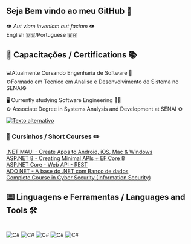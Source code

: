 ## Seja Bem vindo ao meu GitHub 🌟
 👁️ *Aut viam inveniam aut faciam* 👁️<br/>
 English 🇺🇸/Portuguese 🇧🇷
 
 ## 🏫 Capacitações / Certifications 📚
 💻Atualmente Cursando Engenharia de Software 📖<br/>
 ⚙️Formado em Tecnico em Analise e Desenvolvimento de Sistema no SENAI⚙️

 🖥 Currently studying Software Engineering 👨‍💻<br/>
⚙️ Associate Degree in Systems Analysis and Development at SENAI ⚙️ 

[![Texto alternativo](https://img.shields.io/badge/LinkedIn-0077B5?style=for-the-badge&logo=linkedin&logoColor=white)](www.linkedin.com/in/joão-vitor-de-oliveira-delaia-231102247)


### 📓 Cursinhos / Short Courses ✏️<br/>

[.NET MAUI - Create Apps to Android, iOS, Mac & Windows](https://www.udemy.com/share/109uLo3@o1LUfyh1LvdTs8LwniI8RpFZ8zFXMVZF_7YkBl2S0JoChh9qm8opRgSXVOgHzxtxdw==/)<br>
[ASP.NET 8 - Creating Minimal APIs + EF Core 8](https://www.udemy.com/share/10blxt3@U9KhMxdaJic9yIUiqDOSpGJ6NheWAEvOujchRYoQTwnf7M7auEtcbXK89IwwgoFRsA==/)<br>
[ASP.NET Core - Web API - REST](https://www.udemy.com/share/1023zY3@DKHnSWQN319hRJPVFtkhYttMxgYBQ0k-ww-UJwHlN7HmNxTgMrXYv-8iVhbRTcV78w==/)<br>
[ADO NET - A base do .NET com Banco de dados](https://www.udemy.com/share/106osA3@sNDJirTdkLJCgjlQNC0QVqdNduAk21BYlmPE1Gt2c9IU7Uvh0N1HIQEbG1d-6iuFgA==/)<br>
[Complete Course in Cyber Security (Information Security)](https://www.udemy.com/share/105Aha3@sJn916svPuBn8vVRLQWkOeBsNoxyTUYyklCNhZwXoJcUpHo5FNfsUsDhSmU8ByKc0A==/)



## ⌨️ Linguagens e Ferramentas / Languages and Tools 🛠️

<div style="display: inline_block"><br/>
<img align="center" alt="C#" src="https://img.shields.io/badge/C%23-239120?style=for-the-badge&logo=c-sharp&logoColor=white"/>
<img align="center" alt="C#" src="https://img.shields.io/badge/Python-3776AB?style=for-the-badge&logo=python&logoColor=white"/>
<img align="center" alt="C#" src="https://img.shields.io/badge/Microsoft%20SQL%20Server-CC2927?style=for-the-badge&logo=microsoft%20sql%20server&logoColor=white"/>
<img align="center" alt="C#" src="https://img.shields.io/badge/Visual_Studio-5C2D91?style=for-the-badge&logo=visual%20studio&logoColor=white"/>
<img align="center" alt="C#" src="https://img.shields.io/badge/.NET-5C2D91?style=for-the-badge&logo=.net&logoColor=white"/>

</div>

